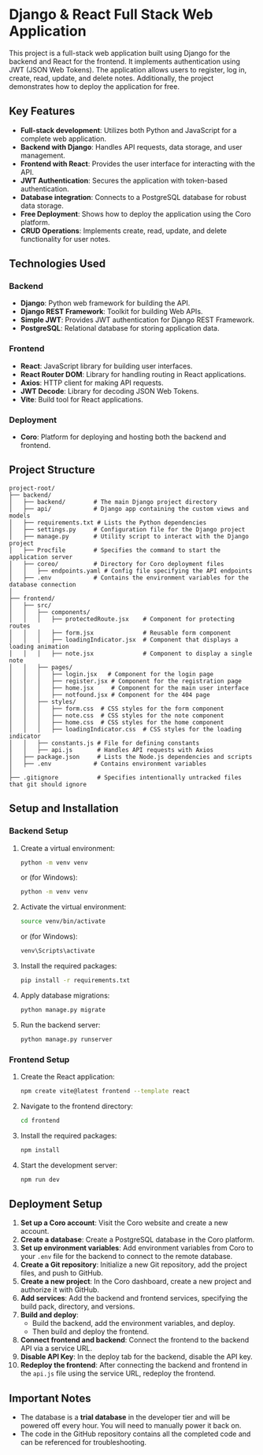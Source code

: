 # Django & React Full Stack Web Application

This project is a full-stack web application built using Django for the backend and React for the frontend. It implements authentication using JWT (JSON Web Tokens). The application allows users to register, log in, create, read, update, and delete notes. Additionally, the project demonstrates how to deploy the application for free.

## Key Features

- **Full-stack development**: Utilizes both Python and JavaScript for a complete web application.
- **Backend with Django**: Handles API requests, data storage, and user management.
- **Frontend with React**: Provides the user interface for interacting with the API.
- **JWT Authentication**: Secures the application with token-based authentication.
- **Database integration**: Connects to a PostgreSQL database for robust data storage.
- **Free Deployment**: Shows how to deploy the application using the Coro platform.
- **CRUD Operations**: Implements create, read, update, and delete functionality for user notes.

## Technologies Used

### Backend

- **Django**: Python web framework for building the API.
- **Django REST Framework**: Toolkit for building Web APIs.
- **Simple JWT**: Provides JWT authentication for Django REST Framework.
- **PostgreSQL**: Relational database for storing application data.

### Frontend

- **React**: JavaScript library for building user interfaces.
- **React Router DOM**: Library for handling routing in React applications.
- **Axios**: HTTP client for making API requests.
- **JWT Decode**: Library for decoding JSON Web Tokens.
- **Vite**: Build tool for React applications.

### Deployment

- **Coro**: Platform for deploying and hosting both the backend and frontend.

## Project Structure

```plaintext
project-root/
├── backend/
│   ├── backend/        # The main Django project directory
│   ├── api/            # Django app containing the custom views and models
│   ├── requirements.txt # Lists the Python dependencies
│   ├── settings.py     # Configuration file for the Django project
│   ├── manage.py       # Utility script to interact with the Django project
│   ├── Procfile        # Specifies the command to start the application server
│   ├── coreo/          # Directory for Coro deployment files
│   │   ├── endpoints.yaml # Config file specifying the API endpoints
│   ├── .env            # Contains the environment variables for the database connection
│
├── frontend/
│   ├── src/
│   │   ├── components/
│   │   │   ├── protectedRoute.jsx    # Component for protecting routes
│   │   │   ├── form.jsx              # Reusable form component
│   │   │   ├── loadingIndicator.jsx  # Component that displays a loading animation
│   │   │   ├── note.jsx              # Component to display a single note
│   │   ├── pages/
│   │   │   ├── login.jsx   # Component for the login page
│   │   │   ├── register.jsx # Component for the registration page
│   │   │   ├── home.jsx     # Component for the main user interface
│   │   │   ├── notfound.jsx # Component for the 404 page
│   │   ├── styles/
│   │   │   ├── form.css  # CSS styles for the form component
│   │   │   ├── note.css  # CSS styles for the note component
│   │   │   ├── home.css  # CSS styles for the home component
│   │   │   ├── loadingIndicator.css  # CSS styles for the loading indicator
│   │   ├── constants.js # File for defining constants
│   │   ├── api.js       # Handles API requests with Axios
│   ├── package.json     # Lists the Node.js dependencies and scripts
│   ├── .env            # Contains environment variables
│
├── .gitignore           # Specifies intentionally untracked files that git should ignore
```

## Setup and Installation

### Backend Setup

1. Create a virtual environment:

   ```bash
   python -m venv venv
   ```

   or (for Windows):

   ```bash
   python -m venv venv
   ```

2. Activate the virtual environment:

   ```bash
   source venv/bin/activate
   ```

   or (for Windows):

   ```bash
   venv\Scripts\activate
   ```

3. Install the required packages:

   ```bash
   pip install -r requirements.txt
   ```

4. Apply database migrations:

   ```bash
   python manage.py migrate
   ```

5. Run the backend server:

   ```bash
   python manage.py runserver
   ```

### Frontend Setup

1. Create the React application:

   ```bash
   npm create vite@latest frontend --template react
   ```

2. Navigate to the frontend directory:

   ```bash
   cd frontend
   ```

3. Install the required packages:

   ```bash
   npm install
   ```

4. Start the development server:

   ```bash
   npm run dev
   ```

## Deployment Setup

1. **Set up a Coro account**: Visit the Coro website and create a new account.
2. **Create a database**: Create a PostgreSQL database in the Coro platform.
3. **Set up environment variables**: Add environment variables from Coro to your `.env` file for the backend to connect to the remote database.
4. **Create a Git repository**: Initialize a new Git repository, add the project files, and push to GitHub.
5. **Create a new project**: In the Coro dashboard, create a new project and authorize it with GitHub.
6. **Add services**: Add the backend and frontend services, specifying the build pack, directory, and versions.
7. **Build and deploy**:
   - Build the backend, add the environment variables, and deploy.
   - Then build and deploy the frontend.
8. **Connect frontend and backend**: Connect the frontend to the backend API via a service URL.
9. **Disable API Key**: In the deploy tab for the backend, disable the API key.
10. **Redeploy the frontend**: After connecting the backend and frontend in the `api.js` file using the service URL, redeploy the frontend.

## Important Notes

- The database is a **trial database** in the developer tier and will be powered off every hour. You will need to manually power it back on.
- The code in the GitHub repository contains all the completed code and can be referenced for troubleshooting.
